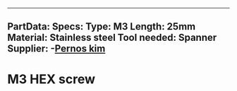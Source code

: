 

---
PartData:
    Specs:
        Type: M3
        Length: 25mm
        Material: Stainless steel
        Tool needed: Spanner
        Supplier:  -[Pernos kim](https://pernos-kim.negocio.site/)
---

# M3 HEX screw







